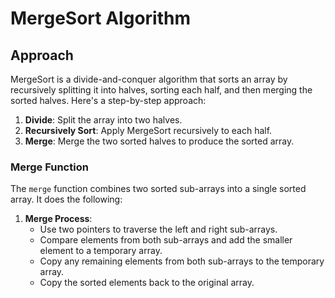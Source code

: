 # MergeSort Algorithm

## Approach

MergeSort is a divide-and-conquer algorithm that sorts an array by recursively splitting it into halves, sorting each half, and then merging the sorted halves. Here's a step-by-step approach:

1. **Divide**: Split the array into two halves.
2. **Recursively Sort**: Apply MergeSort recursively to each half.
3. **Merge**: Merge the two sorted halves to produce the sorted array.

### Merge Function

The `merge` function combines two sorted sub-arrays into a single sorted array. It does the following:

1. **Merge Process**:
   - Use two pointers to traverse the left and right sub-arrays.
   - Compare elements from both sub-arrays and add the smaller element to a temporary array.
   - Copy any remaining elements from both sub-arrays to the temporary array.
   - Copy the sorted elements back to the original array.

